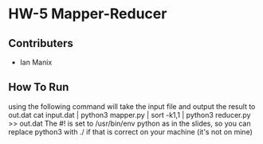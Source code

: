 # HW-5 Mapper-Reducer

## Contributers
 - Ian Manix

## How To Run
using the following command will take the input file and output the result to out.dat
cat input.dat | python3 mapper.py | sort -k1,1 | python3 reducer.py >> out.dat
The #! is set to /usr/bin/env python as in the slides, so you can replace python3 with ./ if that is correct
on your machine (it's not on mine)
